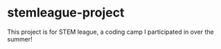 # stemleague-project
This project is for STEM league,  a coding camp I participated in over the summer!